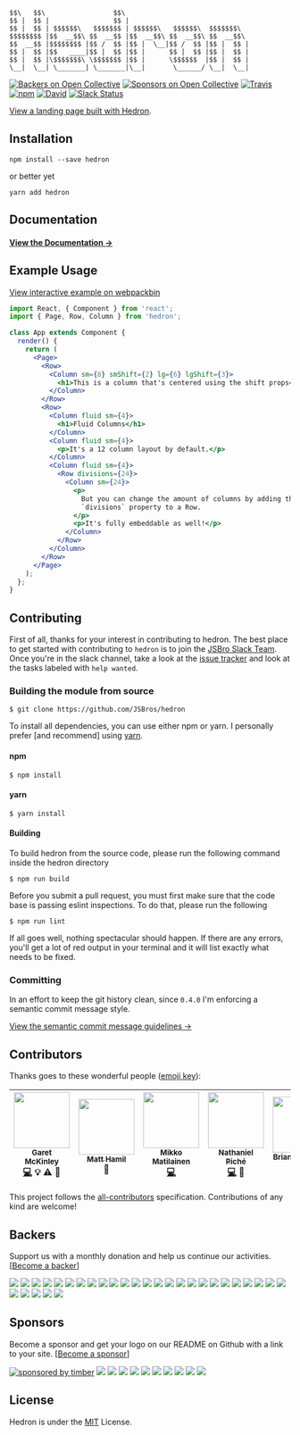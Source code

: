 ```
$$\   $$\                 $$\                               
$$ |  $$ |                $$ |                              
$$ |  $$ | $$$$$$\   $$$$$$$ | $$$$$$\   $$$$$$\  $$$$$$$\  
$$$$$$$$ |$$  __$$\ $$  __$$ |$$  __$$\ $$  __$$\ $$  __$$\ 
$$  __$$ |$$$$$$$$ |$$ /  $$ |$$ |  \__|$$ /  $$ |$$ |  $$ |
$$ |  $$ |$$   ____|$$ |  $$ |$$ |      $$ |  $$ |$$ |  $$ |
$$ |  $$ |\$$$$$$$\ \$$$$$$$ |$$ |      \$$$$$$  |$$ |  $$ |
\__|  \__| \_______| \_______|\__|       \______/ \__|  \__|                                                                                                                                
```
[![Backers on Open Collective](https://opencollective.com/hedron/backers/badge.svg)](#backers) [![Sponsors on Open Collective](https://opencollective.com/hedron/sponsors/badge.svg)](#sponsors) [![Travis](https://img.shields.io/travis/JSBros/hedron.svg?style=flat-square)](https://travis-ci.org/JSBros/hedron) [![npm](https://img.shields.io/npm/dt/hedron.svg?style=flat-square)](https://www.npmjs.com/package/hedron) [![David](https://img.shields.io/david/jsbros/hedron.svg?style=flat-square)](https://github.com/JSBros/hedron/issues) [![Slack Status](https://slackin-xtuseyimsc.now.sh/badge.svg)](https://slackin-xtuseyimsc.now.sh/)

[View a landing page built with Hedron](https://jsbros.github.io/uigradients/).


## Installation

    npm install --save hedron
or better yet

    yarn add hedron

## Documentation

#### [View the Documentation →](https://github.com/JSBros/hedron/wiki/Grid-System)

## Example Usage

[View interactive example on webpackbin](http://www.webpackbin.com/V1zqQ_gZf)

``` jsx
import React, { Component } from 'react';
import { Page, Row, Column } from 'hedron';

class App extends Component {
  render() {
    return (
      <Page>
        <Row>
          <Column sm={8} smShift={2} lg={6} lgShift={3}>
            <h1>This is a column that's centered using the shift props</h1>
          </Column>
        </Row>
        <Row>
          <Column fluid sm={4}>
            <h1>Fluid Columns</h1>
          </Column>
          <Column fluid sm={4}>
            <p>It's a 12 column layout by default.</p>
          </Column>
          <Column fluid sm={4}>
            <Row divisions={24}>
              <Column sm={24}>
                <p>
                  But you can change the amount of columns by adding the
                  `divisions` property to a Row.
                </p>
                <p>It's fully embeddable as well!</p>
              </Column>
            </Row>
          </Column>
        </Row>
      </Page>
    );
  };
}
```

## Contributing

First of all, thanks for your interest in contributing to hedron. The best place to get started with contributing to `hedron` is to join the [JSBro Slack Team](https://595f03bc-218b-4dc7-9045-df52791c557f.sbook.io/). Once you're in the slack channel, take a look at the [issue tracker](https://github.com/JSBros/hedron/issues) and look at the tasks labeled with `help wanted`.

### Building the module from source

    $ git clone https://github.com/JSBros/hedron

To install all dependencies, you can use either npm or yarn. I personally prefer [and recommend] using [yarn](https://yarnpkg.com/en/docs/install).

#### npm

    $ npm install

#### yarn

    $ yarn install

#### Building

To build hedron from the source code, please run the following command inside the hedron directory

    $ npm run build

Before you submit a pull request, you must first make sure that the code base is passing eslint inspections. To do that, please run the following

    $ npm run lint

If all goes well, nothing spectacular should happen. If there are any errors, you'll get a lot of red output in your terminal and it will list exactly what needs to be fixed.

### Committing

In an effort to keep the git history clean, since `0.4.0` I'm enforcing a semantic commit message style.

[View the semantic commit message guidelines →](https://seesparkbox.com/foundry/semantic_commit_messages)

## Contributors

Thanks goes to these wonderful people ([emoji key](https://github.com/kentcdodds/all-contributors#-all-contributors-)):

<!-- ALL-CONTRIBUTORS-LIST:START - Do not remove or modify this section -->
| [<img src="https://avatars.githubusercontent.com/u/1624279?v=3" width="100px;"/><br /><sub>Garet McKinley</sub>](https://github.com/garetmckinley)<br />[💻](https://github.com/JSBros/hedron/commits?author=garetmckinley) 💡 ⚠️ 👀 | [<img src="https://avatars.githubusercontent.com/u/11802078?v=3" width="100px;"/><br /><sub>Matt Hamil</sub>](https://github.com/matthamil)<br /> 💬 | [<img src="https://avatars.githubusercontent.com/u/77391?v=3" width="100px;"/><br /><sub>Mikko Matilainen</sub>](https://github.com/mikkom)<br />[💻](https://github.com/JSBros/hedron/commits?author=mikkom) | [<img src="https://avatars.githubusercontent.com/u/16616772?v=3" width="100px;"/><br /><sub>Nathaniel Piché</sub>](https://github.com/nathanielpiche)<br />[💻](https://github.com/JSBros/hedron/commits?author=nathanielpiche) 📖 | [<img src="https://avatars.githubusercontent.com/u/233396?v=3" width="100px;"/><br /><sub>Brian Stanback</sub>](https://github.com/Stanback)<br />[💻](https://github.com/JSBros/hedron/commits?author=Stanback) | [<img src="https://avatars.githubusercontent.com/u/571265?v=3" width="100px;"/><br /><sub>Stephen Mathieson</sub>](https://github.com/stephenmathieson)<br />[💻](https://github.com/JSBros/hedron/commits?author=stephenmathieson) |
| :---: | :---: | :---: | :---: | :---: | :---: |
<!-- ALL-CONTRIBUTORS-LIST:END -->

This project follows the [all-contributors](https://github.com/kentcdodds/all-contributors) specification.
Contributions of any kind are welcome!


## Backers

Support us with a monthly donation and help us continue our activities. [[Become a backer](https://opencollective.com/hedron#backer)]

<a href="https://opencollective.com/hedron/backer/0/website" target="_blank"><img src="https://opencollective.com/hedron/backer/0/avatar.svg"></a>
<a href="https://opencollective.com/hedron/backer/1/website" target="_blank"><img src="https://opencollective.com/hedron/backer/1/avatar.svg"></a>
<a href="https://opencollective.com/hedron/backer/2/website" target="_blank"><img src="https://opencollective.com/hedron/backer/2/avatar.svg"></a>
<a href="https://opencollective.com/hedron/backer/3/website" target="_blank"><img src="https://opencollective.com/hedron/backer/3/avatar.svg"></a>
<a href="https://opencollective.com/hedron/backer/4/website" target="_blank"><img src="https://opencollective.com/hedron/backer/4/avatar.svg"></a>
<a href="https://opencollective.com/hedron/backer/5/website" target="_blank"><img src="https://opencollective.com/hedron/backer/5/avatar.svg"></a>
<a href="https://opencollective.com/hedron/backer/6/website" target="_blank"><img src="https://opencollective.com/hedron/backer/6/avatar.svg"></a>
<a href="https://opencollective.com/hedron/backer/7/website" target="_blank"><img src="https://opencollective.com/hedron/backer/7/avatar.svg"></a>
<a href="https://opencollective.com/hedron/backer/8/website" target="_blank"><img src="https://opencollective.com/hedron/backer/8/avatar.svg"></a>
<a href="https://opencollective.com/hedron/backer/9/website" target="_blank"><img src="https://opencollective.com/hedron/backer/9/avatar.svg"></a>
<a href="https://opencollective.com/hedron/backer/10/website" target="_blank"><img src="https://opencollective.com/hedron/backer/10/avatar.svg"></a>
<a href="https://opencollective.com/hedron/backer/11/website" target="_blank"><img src="https://opencollective.com/hedron/backer/11/avatar.svg"></a>
<a href="https://opencollective.com/hedron/backer/12/website" target="_blank"><img src="https://opencollective.com/hedron/backer/12/avatar.svg"></a>
<a href="https://opencollective.com/hedron/backer/13/website" target="_blank"><img src="https://opencollective.com/hedron/backer/13/avatar.svg"></a>
<a href="https://opencollective.com/hedron/backer/14/website" target="_blank"><img src="https://opencollective.com/hedron/backer/14/avatar.svg"></a>
<a href="https://opencollective.com/hedron/backer/15/website" target="_blank"><img src="https://opencollective.com/hedron/backer/15/avatar.svg"></a>
<a href="https://opencollective.com/hedron/backer/16/website" target="_blank"><img src="https://opencollective.com/hedron/backer/16/avatar.svg"></a>
<a href="https://opencollective.com/hedron/backer/17/website" target="_blank"><img src="https://opencollective.com/hedron/backer/17/avatar.svg"></a>
<a href="https://opencollective.com/hedron/backer/18/website" target="_blank"><img src="https://opencollective.com/hedron/backer/18/avatar.svg"></a>
<a href="https://opencollective.com/hedron/backer/19/website" target="_blank"><img src="https://opencollective.com/hedron/backer/19/avatar.svg"></a>
<a href="https://opencollective.com/hedron/backer/20/website" target="_blank"><img src="https://opencollective.com/hedron/backer/20/avatar.svg"></a>
<a href="https://opencollective.com/hedron/backer/21/website" target="_blank"><img src="https://opencollective.com/hedron/backer/21/avatar.svg"></a>
<a href="https://opencollective.com/hedron/backer/22/website" target="_blank"><img src="https://opencollective.com/hedron/backer/22/avatar.svg"></a>
<a href="https://opencollective.com/hedron/backer/23/website" target="_blank"><img src="https://opencollective.com/hedron/backer/23/avatar.svg"></a>
<a href="https://opencollective.com/hedron/backer/24/website" target="_blank"><img src="https://opencollective.com/hedron/backer/24/avatar.svg"></a>
<a href="https://opencollective.com/hedron/backer/25/website" target="_blank"><img src="https://opencollective.com/hedron/backer/25/avatar.svg"></a>
<a href="https://opencollective.com/hedron/backer/26/website" target="_blank"><img src="https://opencollective.com/hedron/backer/26/avatar.svg"></a>
<a href="https://opencollective.com/hedron/backer/27/website" target="_blank"><img src="https://opencollective.com/hedron/backer/27/avatar.svg"></a>
<a href="https://opencollective.com/hedron/backer/28/website" target="_blank"><img src="https://opencollective.com/hedron/backer/28/avatar.svg"></a>
<a href="https://opencollective.com/hedron/backer/29/website" target="_blank"><img src="https://opencollective.com/hedron/backer/29/avatar.svg"></a>


## Sponsors

Become a sponsor and get your logo on our README on Github with a link to your site. [[Become a sponsor](https://opencollective.com/hedron#sponsor)]

[![sponsored by timber](https://res.cloudinary.com/timber/image/upload/v1490556810/pricing/sponsorship.png)](http://timber.io/?utm_source=github&utm_medium=docs&utm_campaign=hedron)
<a href="https://opencollective.com/hedron/sponsor/0/website" target="_blank"><img src="https://opencollective.com/hedron/sponsor/0/avatar.svg"></a>
<a href="https://opencollective.com/hedron/sponsor/1/website" target="_blank"><img src="https://opencollective.com/hedron/sponsor/1/avatar.svg"></a>
<a href="https://opencollective.com/hedron/sponsor/2/website" target="_blank"><img src="https://opencollective.com/hedron/sponsor/2/avatar.svg"></a>
<a href="https://opencollective.com/hedron/sponsor/3/website" target="_blank"><img src="https://opencollective.com/hedron/sponsor/3/avatar.svg"></a>
<a href="https://opencollective.com/hedron/sponsor/4/website" target="_blank"><img src="https://opencollective.com/hedron/sponsor/4/avatar.svg"></a>
<a href="https://opencollective.com/hedron/sponsor/5/website" target="_blank"><img src="https://opencollective.com/hedron/sponsor/5/avatar.svg"></a>
<a href="https://opencollective.com/hedron/sponsor/6/website" target="_blank"><img src="https://opencollective.com/hedron/sponsor/6/avatar.svg"></a>
<a href="https://opencollective.com/hedron/sponsor/7/website" target="_blank"><img src="https://opencollective.com/hedron/sponsor/7/avatar.svg"></a>
<a href="https://opencollective.com/hedron/sponsor/8/website" target="_blank"><img src="https://opencollective.com/hedron/sponsor/8/avatar.svg"></a>
<a href="https://opencollective.com/hedron/sponsor/9/website" target="_blank"><img src="https://opencollective.com/hedron/sponsor/9/avatar.svg"></a>



## License

Hedron is under the [MIT](LICENSE) License.

